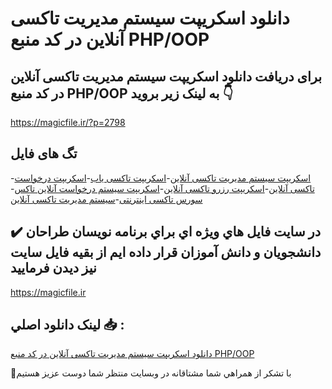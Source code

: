 # دانلود اسکریپت سیستم مدیریت تاکسی آنلاین در کد منبع PHP/OOP

## برای دریافت دانلود اسکریپت سیستم مدیریت تاکسی آنلاین در کد منبع PHP/OOP به لینک زیر بروید 👇

https://magicfile.ir/?p=2798

## تگ های فایل

-[اسکریپت سیستم مدیریت تاکسی آنلاین](https://magicfile.ir/product/%d8%a7%d8%b3%da%a9%d8%b1%db%8c%d9%be%d8%aa%d8%b3%db%8c%d8%b3%d8%aa%d9%85-%d9%85%d8%af%db%8c%d8%b1%db%8c%d8%aa-%d8%aa%d8%a7%da%a9%d8%b3%db%8c-%d8%a2%d9%86%d9%84%d8%a7%db%8c%d9%86-%d8%af%d8%b1-%da%a9%d8%af-%d9%85%d9%86%d8%a8%d8%b9-php/)-[اسکریپت تاکسی یاب](https://magicfile.ir/product/%d8%a7%d8%b3%da%a9%d8%b1%db%8c%d9%be%d8%aa%d8%b3%db%8c%d8%b3%d8%aa%d9%85-%d9%85%d8%af%db%8c%d8%b1%db%8c%d8%aa-%d8%aa%d8%a7%da%a9%d8%b3%db%8c-%d8%a2%d9%86%d9%84%d8%a7%db%8c%d9%86-%d8%af%d8%b1-%da%a9%d8%af-%d9%85%d9%86%d8%a8%d8%b9-php/)-[اسکریپت درخواست تاکسی آنلاین](https://magicfile.ir/product/%d8%a7%d8%b3%da%a9%d8%b1%db%8c%d9%be%d8%aa%d8%b3%db%8c%d8%b3%d8%aa%d9%85-%d9%85%d8%af%db%8c%d8%b1%db%8c%d8%aa-%d8%aa%d8%a7%da%a9%d8%b3%db%8c-%d8%a2%d9%86%d9%84%d8%a7%db%8c%d9%86-%d8%af%d8%b1-%da%a9%d8%af-%d9%85%d9%86%d8%a8%d8%b9-php/)-[اسکریپت رزرو تاکسی آنلاین](https://magicfile.ir/product/%d8%a7%d8%b3%da%a9%d8%b1%db%8c%d9%be%d8%aa%d8%b3%db%8c%d8%b3%d8%aa%d9%85-%d9%85%d8%af%db%8c%d8%b1%db%8c%d8%aa-%d8%aa%d8%a7%da%a9%d8%b3%db%8c-%d8%a2%d9%86%d9%84%d8%a7%db%8c%d9%86-%d8%af%d8%b1-%da%a9%d8%af-%d9%85%d9%86%d8%a8%d8%b9-php/)-[اسکریپت سیستم درخواست آنلاین تاکس](https://magicfile.ir/product/%d8%a7%d8%b3%da%a9%d8%b1%db%8c%d9%be%d8%aa%d8%b3%db%8c%d8%b3%d8%aa%d9%85-%d9%85%d8%af%db%8c%d8%b1%db%8c%d8%aa-%d8%aa%d8%a7%da%a9%d8%b3%db%8c-%d8%a2%d9%86%d9%84%d8%a7%db%8c%d9%86-%d8%af%d8%b1-%da%a9%d8%af-%d9%85%d9%86%d8%a8%d8%b9-php/)-[سورس تاکسی اینترنتی](https://magicfile.ir/product/%d8%a7%d8%b3%da%a9%d8%b1%db%8c%d9%be%d8%aa%d8%b3%db%8c%d8%b3%d8%aa%d9%85-%d9%85%d8%af%db%8c%d8%b1%db%8c%d8%aa-%d8%aa%d8%a7%da%a9%d8%b3%db%8c-%d8%a2%d9%86%d9%84%d8%a7%db%8c%d9%86-%d8%af%d8%b1-%da%a9%d8%af-%d9%85%d9%86%d8%a8%d8%b9-php/)-[سیستم مدیریت تاکسی آنلاین](https://magicfile.ir/product/%d8%a7%d8%b3%da%a9%d8%b1%db%8c%d9%be%d8%aa%d8%b3%db%8c%d8%b3%d8%aa%d9%85-%d9%85%d8%af%db%8c%d8%b1%db%8c%d8%aa-%d8%aa%d8%a7%da%a9%d8%b3%db%8c-%d8%a2%d9%86%d9%84%d8%a7%db%8c%d9%86-%d8%af%d8%b1-%da%a9%d8%af-%d9%85%d9%86%d8%a8%d8%b9-php/)

## ✔️ در سايت فايل هاي ويژه اي براي برنامه نويسان طراحان دانشجويان و دانش آموزان قرار داده ايم از بقيه فايل سايت نيز ديدن فرماييد

https://magicfile.ir


## لينک دانلود اصلي 📥 :

[دانلود اسکریپت سیستم مدیریت تاکسی آنلاین در کد منبع PHP/OOP](https://magicfile.ir/product/%d8%a7%d8%b3%da%a9%d8%b1%db%8c%d9%be%d8%aa%d8%b3%db%8c%d8%b3%d8%aa%d9%85-%d9%85%d8%af%db%8c%d8%b1%db%8c%d8%aa-%d8%aa%d8%a7%da%a9%d8%b3%db%8c-%d8%a2%d9%86%d9%84%d8%a7%db%8c%d9%86-%d8%af%d8%b1-%da%a9%d8%af-%d9%85%d9%86%d8%a8%d8%b9-php/) 


🙏با تشکر از همراهي شما مشتاقانه در وبسایت منتظر شما دوست عزیز هستیم

